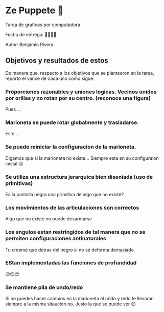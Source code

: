 # Ze Puppete 🤖

Tarea de graficos por computadora

Fecha de entrega: 👾🙆🤦🤷

Autor: Benjamin Rivera

## Objetivos y resultados de estos

De manera que, respecto a los objetivos que se plantearon en la tarea, reporto el vance de cada uno como sigue.

### Proporciones razonables y uniones logicas. Vecinos unidos por orillas y no rotan por su centro. (reconoce una figura)

Pues ...

### Marioneta se puede rotar globalmente y trasladarse.

Este ...

### Se puede reiniciar la configuracion de la marioneta.

Digamos que si la marioneta no existe... Siempre esta en su configuraion inicial 😉

### Se utiliza una estructura jerarquica bien diseniada (uso de primitivas)

Es la pantalla negra una primitiva de algo que no existe?

### Los movimientos de las articulaciones son correctos

Algo que no existe no puede desarmarse

### Los angulos estan restringidos de tal manera que no se permiten configuraciones antinaturales

Tu creeme que detras del negro si no se deforma demasiado.

### EStan implementadas las funciones de profundidad

😉😉😉

### Se mantiene pila de undo/redo

Si no puedes hacer cambios en la marioneta el undo y redo te llevaran siempre a la misma sitaucion no. Justo la que se puede ver 😉